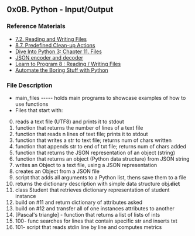 ## 0x0B. Python - Input/Output

### Reference Materials
* [7.2. Reading and Writing Files](https://alx-intranet.hbtn.io/rltoken/QR1knY_errFkhMotJ-gksA)
* [8.7. Predefined Clean-up Actions](https://alx-intranet.hbtn.io/rltoken/GWAmaPN1dURvb3cw5gR9Jg)
* [Dive Into Python 3: Chapter 11. Files](https://alx-intranet.hbtn.io/rltoken/aSaSGP6m-uFEFniXmOVAKw)
* [JSON encoder and decoder](https://alx-intranet.hbtn.io/rltoken/HV7hzL40UPPlCZvrmpBygQ)
* [Learn to Program 8 : Reading / Writing Files](https://alx-intranet.hbtn.io/rltoken/ZvtAdnUzjnEVu1sjg3m_tQ)
* [Automate the Boring Stuff with Python](https://alx-intranet.hbtn.io/rltoken/Ej8YjhxLXpzHW7_rNMd9XQ)

### File Description
* main_files ----- holds main programs to showcase examples of how to use functions
* Files that start with:
0. reads a text file (UTF8) and prints it to stdout
1. function that returns the number of lines of a text file
2. function that reads n lines of text file; prints it to stdout
3. function that writes a str to text file; returns num of chars written
4. function that appends str to end of txt file; returns num of chars added
5. function that returns the JSON representation of an object (string)
6. function that returns an object (Python data structure) from JSON string
7. writes an Object to a text file, using a JSON representation
8. creates an Object from a JSON file
9. script that adds all arguments to a Python list, thens save them to a file
10. returns the dictionary description with simple data structure obj.__dict__
11. class Student that retrieves dictionary representation of student instance
12. build on #11 and return dictionary of attributes asked
13. build on #12 and transfer all of one instances attributes to another
14. [Pascal's triangle] - function that returns a list of lists of ints
15. 100- func searches for lines that contain specific str and inserts txt
16. 101- script that reads stdin line by line and computes metrics

